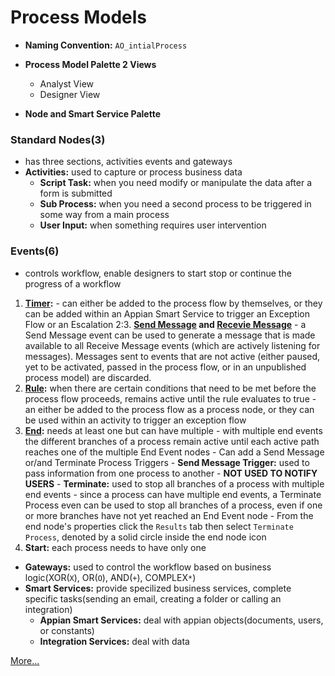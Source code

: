 # Process Models
- **Naming Convention:** `AO_intialProcess`
- **Process Model Palette 2 Views**
    - Analyst View
    - Designer View

- **Node and Smart Service Palette**

### Standard Nodes(3)
- has three sections, activities events and gateways
- **Activities:** used to capture or process business data
    - **Script Task:** when you need modify or manipulate the data after a form is submitted
    - **Sub Process:** when you need a second process to be triggered in some way from a main process
    - **User Input:** when something requires user intervention


### Events(6)
- controls workflow, enable designers to start stop or continue the progress of a workflow
1. **[Timer](https://docs.appian.com/suite/help/21.2/Intermediate_Event_-_Timer.html):**
        - can either be added to the process flow by themselves, or they can be added within an Appian Smart Service to trigger an Exception Flow or an Escalation
2:3. **[Send Message](https://docs.appian.com/suite/help/21.2/Send_Message_Event.html) and [Recevie Message](https://docs.appian.com/suite/help/21.2/Receive_Message_Event.html)**
        - a Send Message event can be used to generate a message that is made available to all Receive Message events (which are actively listening for messages). Messages sent to events that are not active (either paused, yet to be activated, passed in the process flow, or in an unpublished process model) are discarded.
4. **[Rule](https://docs.appian.com/suite/help/21.2/Rule_Event.html):** when there are certain conditions that need to be met before the process flow proceeds, remains active until the rule evaluates to true
        -  an either be added to the process flow as a process node, or they can be used within an activity to trigger an exception flow
5. **[End](https://docs.appian.com/suite/help/21.2/End_Event.html):** needs at least one but can have multiple
        - with multiple end events the different branches of a process remain active until each active path reaches one of the multiple End Event nodes
        - Can add a Send Message or/and Terminate Process Triggers
        - **Send Message Trigger:** used to pass information from one process to another
            - **NOT USED TO NOTIFY USERS**
        - **Terminate:** used to stop all branches of a process with multiple end events
            - since a process can have multiple end events, a Terminate Process even can be used to stop all branches of a process, even if one or more branches have not yet reached an End Event node
                    - From the end node's properties click the `Results` tab then select `Terminate Process`, denoted by a solid circle inside the end node icon
6. **Start:** each process needs to have only one


- **Gateways:** used to control the workflow based on business logic(XOR(`X`), OR(`O`), AND(`+`), COMPLEX`*`)
- **Smart Services:** provide specilized business services, complete specific tasks(sending an email, creating a folder or calling an integration)
    - **Appian Smart Services:** deal with appian objects(documents, users, or constants)
    - **Integration Services:** deal with data

[More...](https://docs.appian.com/suite/help/21.2/process-model-object.html)